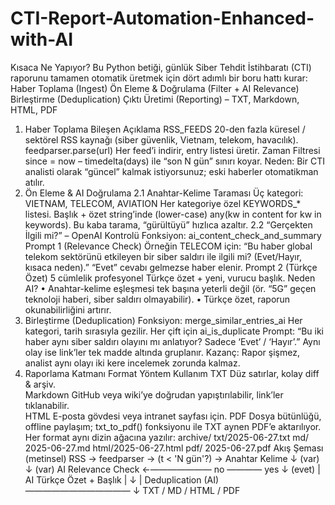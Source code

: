 # CTI-Report-Automation-Enhanced-with-AI
Kısaca Ne Yapıyor?
Bu Python betiği, günlük Siber Tehdit İstihbaratı (CTI) raporunu tamamen otomatik üretmek için dört adımlı bir boru hattı kurar:
Haber Toplama (Ingest)
Ön Eleme & Doğrulama (Filter + AI Relevance)
Birleştirme (Deduplication)
Çıktı Üretimi (Reporting) – TXT, Markdown, HTML, PDF
1. Haber Toplama
Bileşen	Açıklama
RSS_FEEDS	20-den fazla küresel / sektörel RSS kaynağı (siber güvenlik, Vietnam, telekom, havacılık).
feedparser.parse(url)	Her feed’i indirir, entry listesi üretir.
Zaman Filtresi	since = now – timedelta(days) ile “son N gün” sınırı koyar.
Neden: Bir CTI analisti olarak “güncel” kalmak istiyorsunuz; eski haberler otomatikman atılır.
2. Ön Eleme & AI Doğrulama
2.1 Anahtar-Kelime Taraması
Üç kategori: VIETNAM, TELECOM, AVIATION
Her kategoriye özel KEYWORDS_* listesi.
Başlık + özet string’inde (lower-case) any(kw in content for kw in keywords).
Bu kaba tarama, “gürültüyü” hızlıca azaltır.
2.2 “Gerçekten İlgili mi?” – OpenAI Kontrolü
Fonksiyon: ai_content_check_and_summary
Prompt 1 (Relevance Check)
Örneğin TELECOM için:
“Bu haber global telekom sektörünü etkileyen bir siber saldırı ile ilgili mi? (Evet/Hayır, kısaca neden).”
“Evet” cevabı gelmezse haber elenir.
Prompt 2 (Türkçe Özet)
5 cümlelik profesyonel Türkçe özet + yeni, vurucu başlık.
Neden AI?
• Anahtar-kelime eşleşmesi tek başına yeterli değil (ör. “5G” geçen teknoloji haberi, siber saldırı olmayabilir).
• Türkçe özet, raporun okunabilirliğini artırır.
3. Birleştirme (Deduplication)
Fonksiyon: merge_similar_entries_ai
Her kategori, tarih sırasıyla gezilir.
Her çift için ai_is_duplicate
Prompt: “Bu iki haber aynı siber saldırı olayını mı anlatıyor? Sadece ‘Evet’ / ‘Hayır’.”
Aynı olay ise link’ler tek madde altında gruplanır.
Kazanç:
Rapor şişmez, analist aynı olayı iki kere incelemek zorunda kalmaz.
4. Raporlama Katmanı
Format	Yöntem	Kullanım
TXT	Düz satırlar, kolay diff & arşiv.	
Markdown	GitHub veya wiki’ye doğrudan yapıştırılabilir, link’ler tıklanabilir.	
HTML	E-posta gövdesi veya intranet sayfası için.	
PDF	Dosya bütünlüğü, offline paylaşım; txt_to_pdf() fonksiyonu ile TXT aynen PDF’e aktarılıyor.	
Her format aynı dizin ağacına yazılır:
archive/
  txt/2025-06-27.txt
  md/  2025-06-27.md
  html/2025-06-27.html
  pdf/ 2025-06-27.pdf
Akış Şeması (metinsel)
RSS → feedparser → (t < 'N gün'?) → Anahtar Kelime
         ↓ (var)                          ↓ (var)
     AI Relevance Check  ←——————— no ———— yes
         ↓ (evet)                 |
   AI Türkçe Özet + Başlık        |
         ↓                        |
 Deduplication (AI) ————————————
         ↓
 TXT / MD / HTML / PDF

